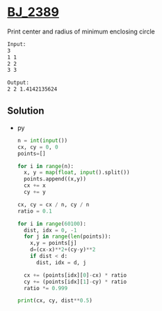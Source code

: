 # [BJ_2389](https://acmicpc.net/problem/2389)

Print center and radius of minimum enclosing circle

```txt
Input:
3
1 1
2 2
3 3

Output:
2 2 1.4142135624
```

## Solution

* py

  ```py
  n = int(input())
  cx, cy = 0, 0
  points=[]

  for i in range(n):
    x, y = map(float, input().split())
    points.append((x,y))
    cx += x
    cy += y

  cx, cy = cx / n, cy / n
  ratio = 0.1

  for i in range(60100):
    dist, idx = 0, -1
    for j in range(len(points)):
      x,y = points[j]
      d=(cx-x)**2+(cy-y)**2
      if dist < d:
        dist, idx = d, j

    cx += (points[idx][0]-cx) * ratio
    cy += (points[idx][1]-cy) * ratio
    ratio *= 0.999

  print(cx, cy, dist**0.5)
  ```
